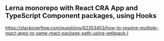 ## Lerna monorepo with React CRA App and TypeScript Component packages, using Hooks

https://stackoverflow.com/questions/62353453/how-to-resolve-multiple-react-apps-to-same-react-package-path-using-webpack-l
